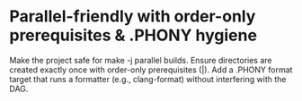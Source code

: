 # Parallel-friendly with order-only prerequisites & .PHONY hygiene

Make the project safe for make -j parallel builds. Ensure directories are created exactly once with order-only prerequisites (|). Add a .PHONY format target that runs a formatter (e.g., clang-format) without interfering with the DAG.
